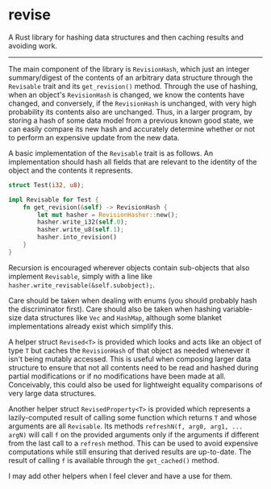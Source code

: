 # revise

A Rust library for hashing data structures and then caching results and avoiding work.

---

The main component of the library is `RevisionHash`, which just an integer summary/digest of the contents of an arbitrary data structure through the `Revisable` trait and its `get_revision()` method. Through the use of hashing, when an object's `RevisionHash` is changed, we know the contents have changed, and conversely, if the `RevisionHash` is unchanged, with very high probability its contents also are unchanged. Thus, in a larger program, by storing a hash of some data model from a previous known good state, we can easily compare its new hash and accurately determine whether or not to perform an expensive update from the new data.

A basic implementation of the `Revisable` trait is as follows. An implementation should hash all fields that are relevant to the identity of the object and the contents it represents.

```rust
struct Test(i32, u8);

impl Revisable for Test {
    fn get_revision(&self) -> RevisionHash {
        let mut hasher = RevisionHasher::new();
        hasher.write_i32(self.0);
        hasher.write_u8(self.1);
        hasher.into_revision()
    }
}
```

Recursion is encouraged wherever objects contain sub-objects that also implement `Revisable`, simply with a line like `hasher.write_revisable(&self.subobject);`.

Care should be taken when dealing with enums (you should probably hash the discriminator first). Care should also be taken when hashing variable-size data structures like `Vec` and `HashMap`, although some blanket implementations already exist which simplify this.

A helper struct `Revised<T>` is provided which looks and acts like an object of type `T` but caches the `RevisionHash` of that object as needed whenever it isn't being mutably accessed. This is useful when composing larger data structure to ensure that not all contents need to be read and hashed during partial modifications or if no modifications have been made at all. Conceivably, this could also be used for lightweight equality comparisons of very large data structures.

Another helper struct `RevisedProperty<T>` is provided which represents a lazily-computed result of calling some function which returns `T` and whose arguments are all `Revisable`. Its methods `refreshN(f, arg0, arg1, ... argN)` will call `f` on the provided arguments only if the arguments if different from the last call to a `refresh` method. This can be used to avoid expensive computations while still ensuring that derived results are up-to-date. The result of calling `f` is available through the `get_cached()` method.

I may add other helpers when I feel clever and have a use for them.
